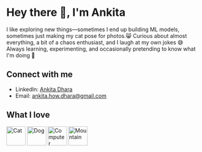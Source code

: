  
# Hey there 👋, I'm Ankita  

I like exploring new things—sometimes I end up building ML models, sometimes just making my cat pose for photos.😸 
Curious about almost everything, a bit of a chaos enthusiast, and I laugh at my own jokes 😅  
Always learning, experimenting, and occasionally pretending to know what I'm doing 🚀

## Connect with me
- LinkedIn: [Ankita Dhara](https://www.linkedin.com/in/ankita-dhara-7333a2299/)  
- Email: ankita.how.dhara@gmail.com

## What I love
<p float="left">
  <img src="https://cdn-icons-png.flaticon.com/512/616/616408.png" width="50" height="50" alt="Cat" />
  <img src="https://cdn-icons-png.flaticon.com/512/616/616408.png" width="50" height="50" alt="Dog" />
  <img src="https://cdn-icons-png.flaticon.com/512/1055/1055687.png" width="50" height="50" alt="Computer" />
  <img src="https://cdn-icons-png.flaticon.com/512/684/684908.png" width="50" height="50" alt="Mountain" />
</p>


